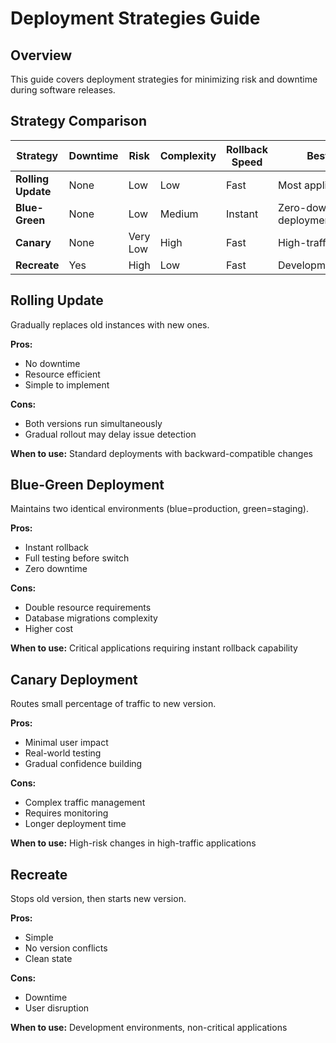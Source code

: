 # Deployment Strategies Guide

## Overview

This guide covers deployment strategies for minimizing risk and downtime during software releases.

## Strategy Comparison

| Strategy | Downtime | Risk | Complexity | Rollback Speed | Best For |
|----------|----------|------|------------|----------------|----------|
| **Rolling Update** | None | Low | Low | Fast | Most applications |
| **Blue-Green** | None | Low | Medium | Instant | Zero-downtime deployments |
| **Canary** | None | Very Low | High | Fast | High-traffic apps |
| **Recreate** | Yes | High | Low | Fast | Development/testing |

## Rolling Update

Gradually replaces old instances with new ones.

**Pros:**

- No downtime
- Resource efficient
- Simple to implement

**Cons:**

- Both versions run simultaneously
- Gradual rollout may delay issue detection

**When to use:** Standard deployments with backward-compatible changes

## Blue-Green Deployment

Maintains two identical environments (blue=production, green=staging).

**Pros:**

- Instant rollback
- Full testing before switch
- Zero downtime

**Cons:**

- Double resource requirements
- Database migrations complexity
- Higher cost

**When to use:** Critical applications requiring instant rollback capability

## Canary Deployment

Routes small percentage of traffic to new version.

**Pros:**

- Minimal user impact
- Real-world testing
- Gradual confidence building

**Cons:**

- Complex traffic management
- Requires monitoring
- Longer deployment time

**When to use:** High-risk changes in high-traffic applications

## Recreate

Stops old version, then starts new version.

**Pros:**

- Simple
- No version conflicts
- Clean state

**Cons:**

- Downtime
- User disruption

**When to use:** Development environments, non-critical applications
